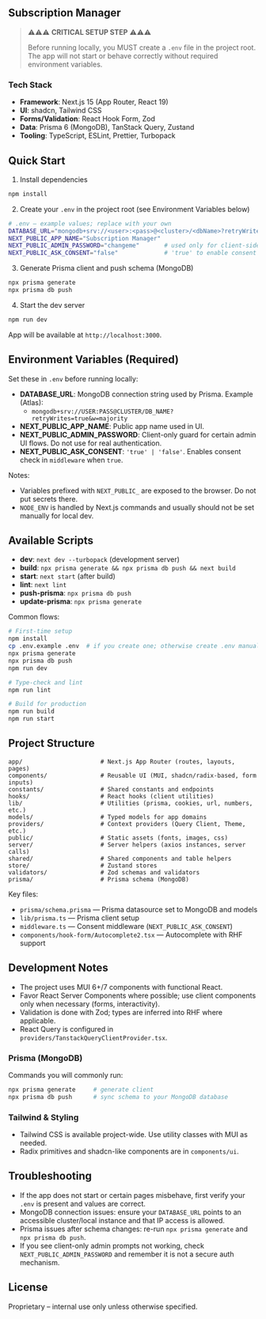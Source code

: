 ## Subscription Manager

> ⚠️⚠️⚠️  **CRITICAL SETUP STEP**  ⚠️⚠️⚠️
>
> Before running locally, you MUST create a `.env` file in the project root. The app will not start or behave correctly without required environment variables.

### Tech Stack

- **Framework**: Next.js 15 (App Router, React 19)
- **UI**: shadcn, Tailwind CSS
- **Forms/Validation**: React Hook Form, Zod
- **Data**: Prisma 6 (MongoDB), TanStack Query, Zustand
- **Tooling**: TypeScript, ESLint, Prettier, Turbopack

## Quick Start

1) Install dependencies

```bash
npm install
```

2) Create your `.env` in the project root (see Environment Variables below)

```bash
# .env — example values; replace with your own
DATABASE_URL="mongodb+srv://<user>:<pass>@<cluster>/<dbName>?retryWrites=true&w=majority"
NEXT_PUBLIC_APP_NAME="Subscription Manager"
NEXT_PUBLIC_ADMIN_PASSWORD="changeme"       # used only for client-side gating; not for real auth
NEXT_PUBLIC_ASK_CONSENT="false"             # 'true' to enable consent middleware
```

3) Generate Prisma client and push schema (MongoDB)

```bash
npx prisma generate
npx prisma db push
```

4) Start the dev server

```bash
npm run dev
```

App will be available at `http://localhost:3000`.

## Environment Variables (Required)

Set these in `.env` before running locally:

- **DATABASE_URL**: MongoDB connection string used by Prisma. Example (Atlas):
  - `mongodb+srv://USER:PASS@CLUSTER/DB_NAME?retryWrites=true&w=majority`
- **NEXT_PUBLIC_APP_NAME**: Public app name used in UI.
- **NEXT_PUBLIC_ADMIN_PASSWORD**: Client-only guard for certain admin UI flows. Do not use for real authentication.
- **NEXT_PUBLIC_ASK_CONSENT**: `'true' | 'false'`. Enables consent check in `middleware` when `true`.

Notes:
- Variables prefixed with `NEXT_PUBLIC_` are exposed to the browser. Do not put secrets there.
- `NODE_ENV` is handled by Next.js commands and usually should not be set manually for local dev.

## Available Scripts

- **dev**: `next dev --turbopack` (development server)
- **build**: `npx prisma generate && npx prisma db push && next build`
- **start**: `next start` (after build)
- **lint**: `next lint`
- **push-prisma**: `npx prisma db push`
- **update-prisma**: `npx prisma generate`

Common flows:

```bash
# First-time setup
npm install
cp .env.example .env  # if you create one; otherwise create .env manually
npx prisma generate
npx prisma db push
npm run dev

# Type-check and lint
npm run lint

# Build for production
npm run build
npm run start
```

## Project Structure

```text
app/                      # Next.js App Router (routes, layouts, pages)
components/               # Reusable UI (MUI, shadcn/radix-based, form inputs)
constants/                # Shared constants and endpoints
hooks/                    # React hooks (client utilities)
lib/                      # Utilities (prisma, cookies, url, numbers, etc.)
models/                   # Typed models for app domains
providers/                # Context providers (Query Client, Theme, etc.)
public/                   # Static assets (fonts, images, css)
server/                   # Server helpers (axios instances, server calls)
shared/                   # Shared components and table helpers
store/                    # Zustand stores
validators/               # Zod schemas and validators
prisma/                   # Prisma schema (MongoDB)
```

Key files:
- `prisma/schema.prisma` — Prisma datasource set to MongoDB and models
- `lib/prisma.ts` — Prisma client setup
- `middleware.ts` — Consent middleware (`NEXT_PUBLIC_ASK_CONSENT`)
- `components/hook-form/Autocomplete2.tsx` — Autocomplete with RHF support

## Development Notes

- The project uses MUI 6+/7 components with functional React.
- Favor React Server Components where possible; use client components only when necessary (forms, interactivity).
- Validation is done with Zod; types are inferred into RHF where applicable.
- React Query is configured in `providers/TanstackQueryClientProvider.tsx`.

### Prisma (MongoDB)

Commands you will commonly run:

```bash
npx prisma generate     # generate client
npx prisma db push      # sync schema to your MongoDB database
```

### Tailwind & Styling

- Tailwind CSS is available project-wide. Use utility classes with MUI as needed.
- Radix primitives and shadcn-like components are in `components/ui`.

## Troubleshooting

- If the app does not start or certain pages misbehave, first verify your `.env` is present and values are correct.
- MongoDB connection issues: ensure your `DATABASE_URL` points to an accessible cluster/local instance and that IP access is allowed.
- Prisma issues after schema changes: re-run `npx prisma generate` and `npx prisma db push`.
- If you see client-only admin prompts not working, check `NEXT_PUBLIC_ADMIN_PASSWORD` and remember it is not a secure auth mechanism.

## License

Proprietary – internal use only unless otherwise specified.